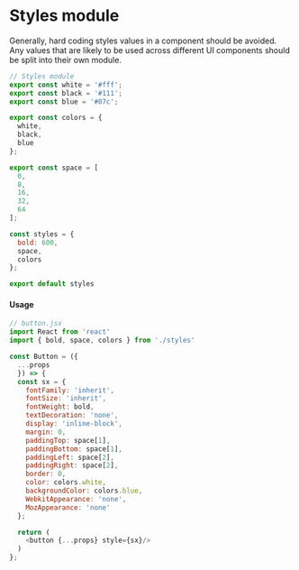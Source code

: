 # Styles module

Generally, hard coding styles values in a component should be avoided.
Any values that are likely to be used across different UI components should be split into their own module.

```javascript
// Styles module
export const white = '#fff';
export const black = '#111';
export const blue = '#07c';

export const colors = {
  white,
  black,
  blue
};

export const space = [
  0,
  8,
  16,
  32,
  64
];

const styles = {
  bold: 600,
  space,
  colors
};

export default styles
```

#### Usage

```javascript
// button.jsx
import React from 'react'
import { bold, space, colors } from './styles'

const Button = ({
  ...props
  }) => {
  const sx = {
    fontFamily: 'inherit',
    fontSize: 'inherit',
    fontWeight: bold,
    textDecoration: 'none',
    display: 'inline-block',
    margin: 0,
    paddingTop: space[1],
    paddingBottom: space[1],
    paddingLeft: space[2],
    paddingRight: space[2],
    border: 0,
    color: colors.white,
    backgroundColor: colors.blue,
    WebkitAppearance: 'none',
    MozAppearance: 'none'
  };

  return (
    <button {...props} style={sx}/>
  )
};
```
